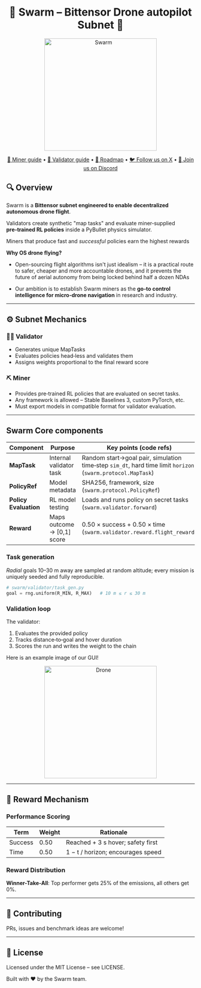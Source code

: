 <div align="center">
  <h1>🐝 <strong>Swarm</strong> – Bittensor Drone autopilot Subnet 🐝</h1>
  <img src="swarm/assets/Swarm2.png" alt="Swarm"  width="300">
  <p>
    <a href="docs/miner.md">🚀 Miner guide</a> &bull;
    <a href="docs/validator.md">🔐 Validator guide</a> &bull;
    <a href="docs/roadmap.md">🔐 Roadmap</a> &bull;
    <a href="https://x.com/SwarmSubnet">🐦 Follow us on X</a> &bull;
    <a href="https://discord.com/channels/799672011265015819/1385341501130801172">💬 Join us on Discord</a>
  </p>
</div>

## 🔍 Overview
Swarm is a **Bittensor subnet engineered to enable decentralized autonomous drone flight**.

Validators create synthetic "map tasks" and evaluate miner‑supplied **pre‑trained RL policies** inside a PyBullet physics simulator.  

Miners that produce fast and *successful* policies earn the highest rewards

**Why OS drone flying?**

- Open-sourcing flight algorithms isn't just idealism – it is a practical route to safer, cheaper and more accountable drones, and it prevents the future of aerial autonomy from being locked behind half a dozen NDAs

- Our ambition is to establish Swarm miners as the **go‑to control intelligence for micro‑drone navigation** in research and industry.

---
## ⚙️ Subnet Mechanics

### 🧑‍🏫 Validator

- Generates unique MapTasks  
- Evaluates policies head‑less and validates them
- Assigns weights proportional to the final reward score

### ⛏️ Miner

- Provides pre‑trained RL policies that are evaluated on secret tasks.  
- Any framework is allowed – Stable Baselines 3, custom PyTorch, etc.  
- Must export models in compatible format for validator evaluation.

---

## Swarm Core components

| Component             | Purpose                           | Key points (code refs)                                                      |
|-----------------------|-----------------------------------|------------------------------------------------------------------------------|
| **MapTask**           | Internal validator task         | Random start→goal pair, simulation time‑step `sim_dt`, hard time limit `horizon` (`swarm.protocol.MapTask`) |
| **PolicyRef**         | Model metadata                    | SHA256, framework, size (`swarm.protocol.PolicyRef`) |
| **Policy Evaluation** | RL model testing                 | Loads and runs policy on secret tasks (`swarm.validator.forward`) |
| **Reward**            | Maps outcome → [0,1] score        | 0.50 × success + 0.50 × time (`swarm.validator.reward.flight_reward`) |

### Task generation

*Radial* goals 10–30 m away are sampled at random altitude; every mission is uniquely seeded and fully reproducible.

```python
# swarm/validator/task_gen.py
goal = rng.uniform(R_MIN, R_MAX)   # 10 m ≤ r ≤ 30 m
```

### Validation loop  
The validator:

1. Evaluates the provided policy
2. Tracks distance‑to‑goal and hover duration
3. Scores the run and writes the weight to the chain

Here is an example image of our GUI!

<div align="center">
<img src="swarm/assets/drone_image.png" alt="Drone"  width="300">
</div>

---

## 🎯 Reward Mechanism

### Performance Scoring
| Term        | Weight | Rationale                               |
|-------------|--------|-----------------------------------------|
| Success     | 0.50   | Reached + 3 s hover; safety first       |
| Time        | 0.50   | 1 − t / horizon; encourages speed       |

### Reward Distribution

**Winner-Take-All**: Top performer gets 25% of the emissions, all others get 0%.

---

## 🤝 Contributing
PRs, issues and benchmark ideas are welcome!  

---

## 📜 License
Licensed under the MIT License – see LICENSE.

Built with ❤️ by the Swarm team.
